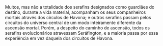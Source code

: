 ﻿Muitos, mas não a totalidade dos serafins designados como guardiães do destino, durante a vida material, acompanham os seus companheiros mortais através dos círculos de Havona; e outros serafins passam pelos circuitos do universo central de um modo inteiramente diferente da ascensão mortal. Porém, a despeito do caminho de ascensão, todos os serafins evolucionários atravessam Seráfington, e a maioria passa por essa experiência em vez daquela dos circuitos de Havona.